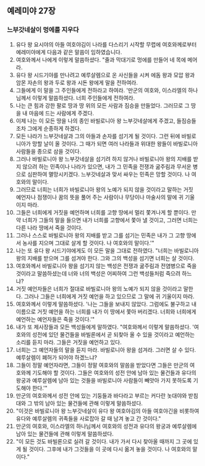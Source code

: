 ## 예레미야 27장

### 느부갓네살이 멍에를 지우다 
1. 유다 왕 요시야의 아들 여호야김이 나라를 다스리기 시작할 무렵에 여호와께로부터 예레미야에게 다음과 같은 말씀이 임하였습니다.
2. 여호와께서 나에게 이렇게 말씀하셨다. "줄과 막대기로 멍에를 만들어 네 목에 메어라.
3. 유다 왕 시드기야를 만나려고 예루살렘으로 온 사신들을 시켜 에돔 왕과 모압 왕과 암몬 자손의 왕과 두로 왕과 시돈 왕에게 말을 전하여라.
4. 그들에게 이 말을 그 주인들에게 전하라고 하여라. '만군의 여호와, 이스라엘의 하나님께서 이렇게 말씀하셨다. 너희 주인들에게 전하여라.
5. 나는 큰 힘과 강한 팔로 땅과 땅 위의 모든 사람과 짐승을 만들었다. 그러므로 그 땅을 내 마음에 드는 사람에게 주겠다.
6. 이제 나는 이 모든 땅을 나의 종인 바빌로니아 왕 느부갓네살에게 주겠고, 들짐승들조차 그에게 순종하게 하겠다.
7. 모든 나라가 느부갓네살과 그의 아들과 손자를 섬기게 될 것이다. 그런 뒤에 바빌로니아가 망할 날이 올 것이다. 그 때가 되면 여러 나라들과 위대한 왕들이 바빌로니아 사람들을 종으로 삼을 것이다.
8. 그러나 바빌로니아 왕 느부갓네살을 섬기려 하지 않거나 바빌로니아 왕의 지배를 받지 않으려 하는 민족이나 나라가 있으면, 내가 그 민족을 전쟁과 굶주림과 무서운 병으로 심판하여 멸망시키겠다. 느부갓네살과 맞서 싸우는 민족은 망할 것이다. 나 여호와의 말이다.
9. 그러므로 너희는 너희가 바빌로니아 왕의 노예가 되지 않을 것이라고 말하는 거짓 예언자나 점쟁이나 꿈의 뜻을 풀어 주는 사람이나 무당이나 마술사의 말에 귀 기울이지 마라.
10. 그들은 너희에게 거짓을 예언하며 너희를 고향 땅에서 멀리 쫓겨나게 할 뿐이다. 만약 너희가 그들의 말을 들으면 내가 너희를 고향에서 쫓아 낼 것이고, 그러면 너희는 다른 나라 땅에서 죽을 것이다.
11. 그러나 스스로 바빌로니아 왕의 지배를 받고 그를 섬기는 민족은 내가 그 고향 땅에서 농사를 지으며 그대로 살게 할 것이다. 나 여호와의 말이다.'"
12. 나는 또 유다 왕 시드기야에게도 이 모든 말을 그대로 전하였다. "너희는 바빌로니아 왕의 지배를 받으며 그를 섬겨야 한다. 그와 그의 백성을 섬기면 너희는 살 것이다.
13. 여호와께서 바빌로니아 왕을 섬기지 않는 백성은 전쟁과 굶주림과 전염병으로 죽을 것이라고 말씀하셨는데 너와 너의 백성은 어찌하여 그런 백성들처럼 죽으려 하느냐?
14. 거짓 예언자들은 너희가 절대로 바빌로니아 왕의 노예가 되지 않을 것이라고 말한다. 그러나 그들은 너희에게 거짓 예언을 하고 있으므로 그 말에 귀 기울이지 마라.
15. 여호와께서 이렇게 말씀하셨다. '나는 그들을 보내지 않았다. 그럼에도 불구하고 내 이름으로 거짓 예언을 하는 너희를 내가 이 땅에서 쫓아 버리겠다. 너희와 너희에게 예언하는 예언자들은 죽을 것이다.'"
16. 내가 또 제사장들과 모든 백성들에게 말하였다. "여호와께서 이렇게 말씀하셨다. '여호와의 성전에 있던 물건들을 바빌론에서 곧 되찾아 올 수 있을 것이라고 예언하는 소리를 듣지 마라. 그들은 거짓을 예언하고 있다.
17. 너희는 그 예언자들의 말을 듣지 마라. 바빌로니아 왕을 섬겨라. 그러면 살 수 있다. 예루살렘이 폐허가 되어야 하겠느냐?
18. 그들이 정말 예언자라면, 그들이 정말 여호와의 말씀을 받았다면 그들은 만군의 여호와께 기도해야 할 것이다. 그들은 여호와의 성전 안에 남아 있는 물건들과 유다의 왕궁과 예루살렘에 남아 있는 것들을 바빌로니아 사람들이 빼앗아 가지 못하도록 기도해야 한다.'"
19. 만군의 여호와께서 성전 안에 있는 기둥들과 바다라고 부르는 커다란 놋대야와 받침대와 그 밖의 남아 있는 물건들에 관해 이렇게 말씀하셨다.
20. "이것은 바빌로니아 왕 느부갓네살이 유다 왕 여호야김의 아들 여호야긴을 비롯하여 유다와 예루살렘의 귀족들을 사로잡아 갈 때 남겨 놓고 간 것이다."
21. 만군의 여호와, 이스라엘의 하나님께서 여호와의 성전과 유다의 왕궁과 예루살렘에 남아 있는 물건들에 관해 이렇게 말씀하셨다.
22. "이 모든 것도 바빌론으로 실려 갈 것이다. 내가 가서 다시 찾아올 때까지 그 곳에 있게 될 것이다. 그후에 내가 그것들을 이 곳에 다시 옮겨 놓을 것이다. 나 여호와의 말이다."